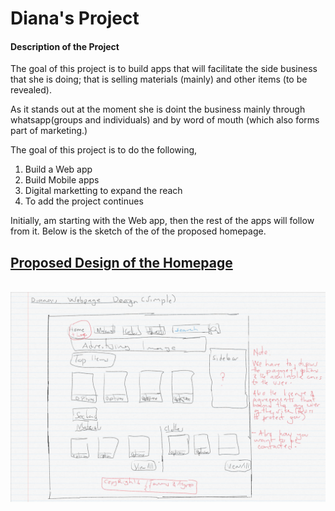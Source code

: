 <h1>Diana's Project </h1>
<h4>Description of the Project </h4>
<p>The goal of this project is to build apps that will facilitate the side business that she is doing; that is selling materials (mainly) and other items (to be revealed).</p>
<p> As it stands out at the moment she is doint the business mainly through whatsapp(groups and individuals) and by word of mouth (which also forms part of marketing.)</p>
<p> The goal of this project is to do the following,
  <ol>
    <li>Build a Web app</li>
    <li>Build Mobile apps</li>
    <li>Digital marketting to expand the reach</li>
    <li>To add the project continues</li>
  </ol>
</p>
<p>Initially, am starting with the Web app, then the rest of the apps will follow from it. Below is the sketch of the of the proposed homepage.</p>
<h2><u>Proposed Design of the Homepage</u></h2>
<br>
  <img src="https://github.com/deaspo/diana_project/blob/master/diana_design_compressed.jpg" />
</br>
